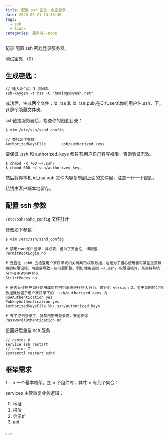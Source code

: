 ```yaml
---
title: 配置 ssh 密匙，免密登录
date: 2020-05-21 13:38:36
tags: 
  - ssh
  - liunx
categories: 服务端--node
---
```


记录 配置 ssh 密匙登录服务器。
<!-- more -->

测试密匙 （0）

## 生成密匙：
```
// 输入命令后 3 次回车
ssh-keygen -t rsa -C "humingx@yeah.net"
```

成功后，生成两个文件：id_rsa 和 id_rsa.pub,在C:\Users\你的用户名\.ssh，下，这是个隐藏文件夹。

ssh链接服务器后，检查你的密匙目录：

```
$ vim /etc/ssh/sshd_config

// 查找如下参数
AuthorizedKeysFile      .ssh/authorized_keys
```

要保证 .ssh 和 authorized_keys 都只有用户自己有写权限。否则验证无效。

```
$ chmod -R 700 ~/.ssh/
$ chmod 600 ~/.ssh/authorized_keys
```

然后将你本机 id_rsa.pub 文件内容复制到上面的文件里，注意一行一个密匙。

私钥由客户端本地留存。

## 配置 ssh 参数 

`/etc/ssh/sshd_config` 文件打开

修改如下参数：

```
$ vim /etc/ssh/sshd_config

# 禁用root账户登录，非必要，但为了安全性，请配置
PermitRootLogin no

# 是否让 sshd 去检查用户家目录或相关档案的权限数据，这是为了担心使用者将某些重要档案的权限设错，可能会导致一些问题所致。例如使用者的 ~/.ssh/ 权限设错时，某些特殊情况下会不许用户登入
StrictModes no

# 是否允许用户自行使用成对的密钥系统进行登入行为，仅针对 version 2。至于自制的公钥数据就放置于用户家目录下的 .ssh/authorized_keys 内
RSAAuthentication yes
PubkeyAuthentication yes
AuthorizedKeysFile %h/.ssh/authorized_keys

# 有了证书登录了，就禁用密码登录吧，安全要紧
PasswordAuthentication no
```

设置好后重启 ssh 服务

```
// centos 6 
service ssh restart
// centos 7
systemctl restart sshd
```

## 框架需求

1 + n 
一个基本框架，加 n 个组件库，其中 n 有几个集合：

services 主管重复业务逻辑： 

0. 地址
1. 报价
2. 会员价
3. api

。。。

